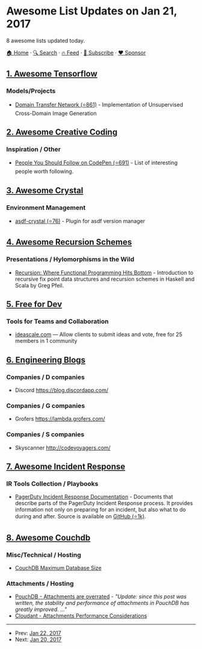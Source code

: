 # Awesome List Updates on Jan 21, 2017

8 awesome lists updated today.

[🏠 Home](/README.md) · [🔍 Search](https://www.trackawesomelist.com/search/) · [🔥 Feed](https://www.trackawesomelist.com/rss.xml) · [📮 Subscribe](https://trackawesomelist.us17.list-manage.com/subscribe?u=d2f0117aa829c83a63ec63c2f&id=36a103854c) · [❤️  Sponsor](https://github.com/sponsors/theowenyoung)



## [1. Awesome Tensorflow](/content/jtoy/awesome-tensorflow/README.md)

### Models/Projects

*   [Domain Transfer Network (⭐861)](https://github.com/yunjey/dtn-tensorflow) - Implementation of Unsupervised Cross-Domain Image Generation

## [2. Awesome Creative Coding](/content/terkelg/awesome-creative-coding/README.md)

### Inspiration / Other

*   [People You Should Follow on CodePen (⭐691)](https://github.com/nucliweb/People-You-Should-Follow-on-CodePen) - List of interesting people worth following.

## [3. Awesome Crystal](/content/veelenga/awesome-crystal/README.md)

### Environment Management

*   [asdf-crystal (⭐76)](https://github.com/marciogm/asdf-crystal) - Plugin for asdf version manager

## [4. Awesome Recursion Schemes](/content/passy/awesome-recursion-schemes/README.md)

### Presentations / Hylomorphisms in the Wild

*   [Recursion: Where Functional Programming Hits Bottom](https://www.youtube.com/watch?v=24UoRaoKLjM) - Introduction to recursive fix point data structures and recursion schemes in Haskell and Scala by Greg Pfeil.

## [5. Free for Dev](/content/ripienaar/free-for-dev/README.md)

### Tools for Teams and Collaboration

*   [ideascale.com](https://ideascale.com/) — Allow clients to submit ideas and vote, free for 25 members in 1 community

## [6. Engineering Blogs](/content/kilimchoi/engineering-blogs/README.md)

### Companies / D companies

*   Discord <https://blog.discordapp.com/>

### Companies / G companies

*   Grofers <https://lambda.grofers.com/>

### Companies / S companies

*   Skyscanner <http://codevoyagers.com/>

## [7. Awesome Incident Response](/content/meirwah/awesome-incident-response/README.md)

### IR Tools Collection / Playbooks

*   [PagerDuty Incident Response Documentation](https://response.pagerduty.com/) - Documents that describe parts of the PagerDuty Incident Response process. It provides information not only on preparing for an incident, but also what to do during and after. Source is available on [GitHub (⭐1k)](https://github.com/PagerDuty/incident-response-docs).

## [8. Awesome Couchdb](/content/quangv/awesome-couchdb/README.md)

### Misc/Technical / Hosting

*   [CouchDB Maximum Database Size](http://www.nosql.se/2011/09/couchdb-maximum-database-size/)

### Attachments / Hosting

*   [PouchDB - Attachments are overrated](https://pouchdb.com/2014/06/17/12-pro-tips-for-better-code-with-pouchdb.html) - *"Update: since this post was written, the stability and performance of attachments in PouchDB has greatly improved. ..."*
*   [Cloudant - Attachments Performance Considerations](https://docs.cloudant.com/attachments.html#performance-considerations)

---

- Prev: [Jan 22, 2017](/content/2017/01/22/README.md)
- Next: [Jan 20, 2017](/content/2017/01/20/README.md)